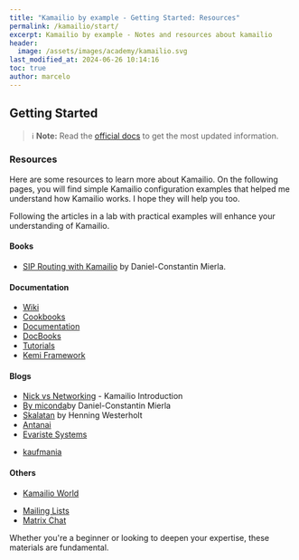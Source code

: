 ```yaml
---
title: "Kamailio by example - Getting Started: Resources"
permalink: /kamailio/start/
excerpt: Kamailio by example - Notes and resources about kamailio
header:
  image: /assets/images/academy/kamailio.svg
last_modified_at: 2024-06-26 10:14:16
toc: true
author: marcelo
---
```

## Getting Started

> :information_source: **Note:** Read the [official docs](https://www.kamailio.org/wikidocs/cookbooks/devel/core/) to get the most updated information.


### Resources

Here are some resources to learn more about Kamailio. On the following pages, you will find simple Kamailio configuration examples that helped me understand how Kamailio works. I hope they will help you too.

Following the articles in a lab with practical examples will enhance your understanding of Kamailio.

#### Books
* [SIP Routing with Kamailio](http://www.asipto.com/sw/kamailio-admin-book/) by Daniel-Constantin Mierla.

#### Documentation
* [Wiki](https://www.kamailio.org/wikidocs/)
* [Cookbooks](https://www.kamailio.org/wikidocs/#cookbooks)
* [Documentation](https://www.kamailio.org/w/documentation/)
* [DocBooks](http://www.kamailio.org/docs/docbooks/devel/)
* [Tutorials](https://www.kamailio.org/wikidocs/#tutorials)
* [Kemi Framework](https://kamailio.org/docs/tutorials/devel/kamailio-kemi-framework/)

#### Blogs
* [Nick vs Networking](https://nickvsnetworking.com/kamailio-introduction/) - Kamailio Introduction
* [By miconda](https://blog.miconda.eu/)by  Daniel-Constantin Mierla
* [Skalatan](https://skalatan.de/en) by Henning Westerholt
* [Antanai](https://telecom.altanai.com/tag/kamailio/)
* [Evariste Systems](https://blog.evaristesys.com/)
- [kaufmania](https://kaufmania.wordpress.com/)

#### Others
* [Kamailio World](https://www.youtube.com/c/kamailioworld)
- [Mailing Lists](https://lists.kamailio.org/mailman3/hyperkitty/)
- [Matrix Chat](https://app.element.io/#/room/#kamailio:matrix.kamailio.dev)

Whether you're a beginner or looking to deepen your expertise, these materials are fundamental.
